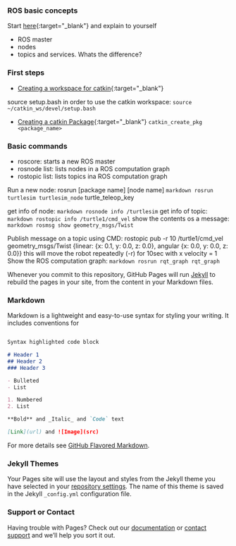 ### ROS basic concepts

Start [here](http://wiki.ros.org/ROS/Concepts){:target="_blank"} and explain to yourself
- ROS master
- nodes
- topics and services. Whats the difference? 

### First steps
- [Creating a workspace for catkin](http://wiki.ros.org/catkin/Tutorials/create_a_workspace){:target="_blank"}

source setup.bash in order to use the catkin workspace: ``` source ~/catkin_ws/devel/setup.bash ```

- [Creating a catkin Package](http://wiki.ros.org/catkin/Tutorials/CreatingPackage){:target="_blank"} 
``` catkin_create_pkg <package_name> ```

### Basic commands

- roscore: starts a new ROS master
- rosnode list: lists nodes in a ROS computation graph
- rostopic list: lists topics ina ROS computation graph

Run a new node: rosrun [package name] [node name]
```markdown rosrun turtlesim turtlesim_node```
turtle_teleop_key

get info of node: ```markdown rosnode info /turtlesim```
get info of topic: ```markdown rostopic info /turtle1/cmd_vel```
show the contents os a message: ```markdown rosmsg show geometry_msgs/Twist ```

Publish message on a topic using CMD:
rostopic pub -r 10
/turtle1/cmd_vel
geometry_msgs/Twist
{linear: {x: 0.1, y: 0.0, z: 0.0}, angular {x: 0.0, y: 0.0, z: 0.0}}
this will move the robot repeatedly (-r) for 10sec with x velocity = 1
Show the ROS computation graph: ```markdown rosrun rqt_graph rqt_graph```

Whenever you commit to this repository, GitHub Pages will run [Jekyll](https://jekyllrb.com/) to rebuild the pages in your site, from the content in your Markdown files.

### Markdown

Markdown is a lightweight and easy-to-use syntax for styling your writing. It includes conventions for

```markdown

Syntax highlighted code block

# Header 1
## Header 2
### Header 3

- Bulleted
- List

1. Numbered
2. List

**Bold** and _Italic_ and `Code` text

[Link](url) and ![Image](src)
```

For more details see [GitHub Flavored Markdown](https://guides.github.com/features/mastering-markdown/).

### Jekyll Themes

Your Pages site will use the layout and styles from the Jekyll theme you have selected in your [repository settings](https://github.com/Theta-Pi/ROS/settings). The name of this theme is saved in the Jekyll `_config.yml` configuration file.

### Support or Contact

Having trouble with Pages? Check out our [documentation](https://docs.github.com/categories/github-pages-basics/) or [contact support](https://support.github.com/contact) and we’ll help you sort it out.
